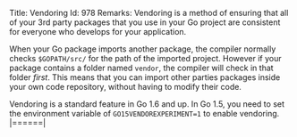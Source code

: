 Title: Vendoring
Id: 978
Remarks:
Vendoring is a method of ensuring that all of your 3rd party packages that you use in your Go project are consistent for everyone who develops for your application.

When your Go package imports another package, the compiler normally checks `$GOPATH/src/` for the path of the imported project. However if your package contains a folder named `vendor`, the compiler will check in that folder *first*. This means that you can import other parties packages inside your own code repository, without having to modify their code.

Vendoring is a standard feature in Go 1.6 and up. In Go 1.5, you need to set the environment variable of `GO15VENDOREXPERIMENT=1` to enable vendoring.
|======|
